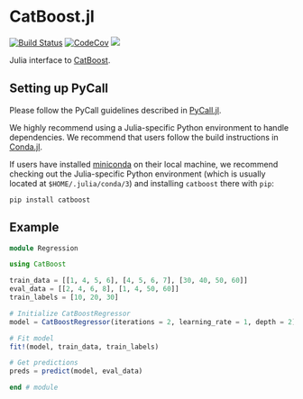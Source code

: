 # CatBoost.jl

[![Build Status][build-img]][build-url] [![CodeCov][codecov-img]][codecov-url] [![](https://img.shields.io/badge/docs-dev-blue.svg)](https://beacon-biosignals.github.io/CatBoost.jl/dev)

[build-img]: https://github.com/beacon-biosignals/CatBoost.jl/workflows/CI/badge.svg
[build-url]: https://github.com/beacon-biosignals/CatBoost.jl/actions
[codecov-img]: https://codecov.io/gh/beacon-biosignals/CatBoost.jl/branch/main/graph/badge.svg?token=e4RFBNkB9a
[codecov-url]: https://codecov.io/github/beacon-biosignals/CatBoost.jl


Julia interface to [CatBoost](https://catboost.ai/).

## Setting up PyCall

Please follow the PyCall guidelines described in [PyCall.jl](https://github.com/JuliaPy/PyCall.jl).

We highly recommend using a Julia-specific Python environment to handle dependencies. We recommend that users follow the build instructions in [Conda.jl](https://github.com/JuliaPy/Conda.jl).

If users have installed [miniconda](https://docs.conda.io/en/latest/miniconda.html) on their local machine, we recommend checking out the Julia-specific Python environment (which is usually located at `$HOME/.julia/conda/3`) and installing `catboost` there with `pip`:

```
pip install catboost
```

## Example

```julia
module Regression

using CatBoost

train_data = [[1, 4, 5, 6], [4, 5, 6, 7], [30, 40, 50, 60]]
eval_data = [[2, 4, 6, 8], [1, 4, 50, 60]]
train_labels = [10, 20, 30]

# Initialize CatBoostRegressor
model = CatBoostRegressor(iterations = 2, learning_rate = 1, depth = 2)

# Fit model
fit!(model, train_data, train_labels)

# Get predictions
preds = predict(model, eval_data)

end # module
```
